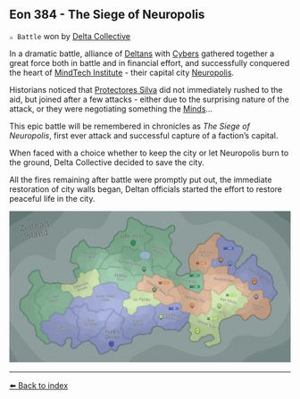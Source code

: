 ## Eon 384 - The Siege of Neuropolis

`⚔️ Battle` won by [Delta Collective](../refs/delta_collective.md)

In a dramatic battle, alliance of [Deltans](../refs/deltans.md) with [Cybers](../refs/cybers.md) gathered together a great force both in battle and in financial effort, and successfully conquered the heart of [MindTech Institute](../refs/mindtech_institute.md) -  their capital city [Neuropolis](../refs/neuropolis.md).

Historians noticed that [Protectores Silva](../refs/protectores_silva.md) did not immediately rushed to the aid, but joined after a few attacks - either due to the surprising nature of the attack, or they were negotiating something the [Minds](../refs/minds.md)…

This epic battle will be remembered in chronicles as _The Siege of Neuropolis_, first ever attack and successful capture of a faction’s capital.

When faced with a choice whether to keep the city or let Neuropolis burn to the ground, Delta Collective decided to save the city.

All the fires remaining after battle were promptly put out, the immediate restoration of city walls began, Deltan officials started the effort to restore peaceful life in the city.

![Battle Map](../../timeline/map/eon0384.png)



----------
[⬅️ Back to index](../timeline/index.md)